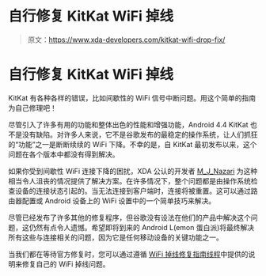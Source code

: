 # 自行修复 KitKat WiFi 掉线

> 原文：<https://www.xda-developers.com/kitkat-wifi-drop-fix/>

# 自行修复 KitKat WiFi 掉线

KitKat 有各种各样的错误，比如间歇性的 WiFi 信号中断问题。用这个简单的指南为自己修理吧！

尽管引入了许多有用的功能和整体出色的性能和增强功能，Android 4.4 KitKat 也不是没有缺陷。对许多人来说，它不是谷歌发布的最稳定的操作系统，让人们抓狂的“功能”之一是断断续续的 WiFi 下降。不幸的是，自 KitKat 最初发布以来，这个问题在各个版本中都没有得到解决。

如果你受到间歇性 WiFi 连接下降的困扰，XDA 公认的开发者 [M_J_Nazari](http://forum.xda-developers.com/member.php?u=2744627) 为这种相当令人沮丧的情况提供了解决方案。在许多情况下，整个问题都是由操作系统检查设备的连接状态引起的。当无法连接到客户端时，连接将被重置。这可以通过路由器配置或 Android 设备上的 WiFi 设置中的一个简单技巧来解决。

尽管已经发布了许多其他的修复程序，但谷歌没有设法在他们的产品中解决这个问题，这仍然有点令人遗憾。希望即将到来的 Android L(emon 蛋白派)将最终解决所有这些与连接相关的问题，因为它是任何移动设备的关键功能之一。

当我们都在等待官方修复时，您可以通过遵循 [WiFi 掉线修复指南线程](http://forum.xda-developers.com/android/software-hacking/howto-wifi-drop-caused-sign-to-wifi-t2862509)中提供的说明来修复自己的 WiFi 掉线问题。